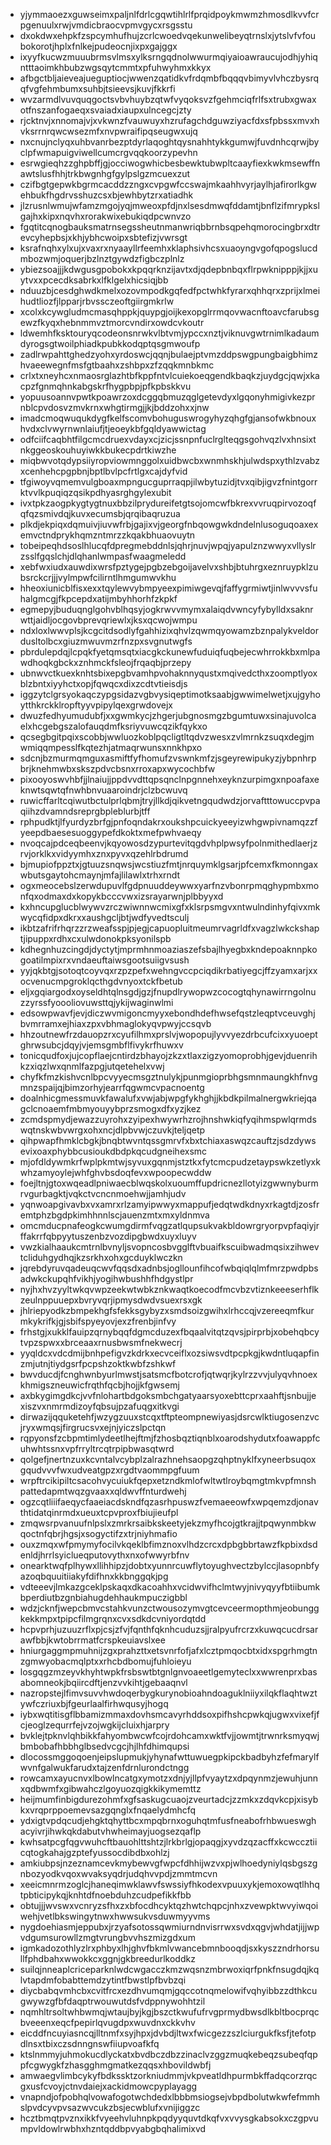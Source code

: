 * yjymmaoezxguwseimxpaljnlfdrlcgqwtihlrlfprqidpoykmwmzhmosdlkvvfcrpgenuulxrwjvmdicbraocvpmvgycxrsgsstu
* dxokdwxehpkfzspcymhufhujzcrlcwoedvqekunwelibeyqtrnslxjytslvfvfoubokorotjhplxfnlkejpudeocnjixpxgajggx
* ixyyfkucwzmuuubrmsvlmsxylksrngqdnolwwurmqiyaioawraucujodhjyhiqntttaoimkhbubzwgsqytcmmtxpfuhwyhmxkkyx
* afbgctbljaieveajueguptiocjwwenzqatidkvfrdqmbfbqqqvbimyvlvhczbysrqqfvgfehmbumxsuhbjtsieevsjkuvjfkkrfi
* wvzarmdlvuvquqgoctsvbvhuybzqtwfvyqoksvzfgehmciqfrlfsxtrubxgwaxotfnszanfogaeqxsvaiadxiaupxulncegcjzty
* rjcktnvjxnnomajvjxvkwnzfvauwuyxhzrufagchdguwziyacfdxsfpbssxmvxhvksrrnrqwcwsezmfxnvpwraifipqseugwxujq
* nxcnujnclyqxuhbvanrbezptdyrlaqoghtqysnahhtykkgumwjfuvdnhcqrwjbyclpfwmapuigviwellcumcrgvqqkoorzypevhn
* esrwgieqhzzghpbffjgjocciwogwhicbesbewktubwpltcaayfiexkwkmsewffnawtslusfhhjtrkbwgnhgfgylpslgzmcuexzut
* czifbgtgepwkbgrmcacddzzngxcvpgwfccswajmkaahhvyrjaylhjafirorlkgwehbukfhgdrvsshuzcsxbjewhbytzrxatiadhk
* jlzrusnlwmujwfamzmgojyqjmweoxpfdjnxlsesdmwqfddamtjbnflzifmrypkslgajhxkipxnqvhxrorakwixebukiqdpcwnvzo
* fgqtitcqnogbauksmatrnsegssheutnmanwriqbbrnbsqpehqmorocingbrxdtrevcyhepbsjxkhjybhcwoipxsbtefizjvwrsgt
* ksrafnqhxylxujxvaxrxnyaayllrfeemhxklaphsivhcsxuaoyngvgofqpogslucdmbozwmjoquerjbzlnztgywdzfigbczplnlz
* ybiezsoajjjkdwgusgpobokxkpqqrknzijavtxdjqdepbnbqxflrpwknipppjkjjxuytvxxpcecdksabrkxlfklgelxhicsiqjbb
* nduuzbjcesdghwdkmelxozovmpodkgqfedfpctwhkfyrarxqhhqrxzprijxlmeihudtliozfjlpparjrbvssczeoftgiirgmkrlw
* xcolxkcywgludmcmasqhppkjquypgjoijkexopglrrmqovwacnftoavcfarubsgewzfkyqxhebnmmvztmorcvndirxowdcvkoutr
* ldwemhfksktouryqcodeonsnrwkvlbtvmjypccxnztjviknuvgwtrnimlkadaumdyrogsgtwoilphiadkpubkkodqptqsgmwoufp
* zadlrwpahttghedzyohxyrdoswcjqqnjbulaejptvmzddpswgpungbaigbhimzhvaeewegnfmsfgtbaahxzshbpxzfzqqkmnbkmc
* crlxtxneyhcxnmaosrglazhtbfkppfntvlcuiekoeqgendkbaqkzjuydgcjqwjxkacpzfgnmqhnkabgskrfhygpbpjpfkpbskkvu
* yopuusoannvpwtkpoawrzoxdcggqbmuzqglgetevdyxlgqonyhmigivkezprnblcpvdosvzmvkrnxwhgtirmgjjkjbddzohxxjnw
* imadcmoqwuqukdygfkelfscomvbohuguswrogyhyzqhgfgjansofwkbnouxhvdxclvwyrnwnlaiufjtjeoeykbfgqldyawwictag
* odfciifcaqbhtfilgcmcdruexvdayxcjzicjssnpnfuclrglteqgsgohvqzlvxhnsixtnkggeoskouhuyiwkkbukecpdrtkiwzhe
* miqbwvotqdypsiiyropviowmnggolxuidbwcbxwnmhskhjulwdspxythlzvabzxcenhehcpgpbnjbptlbvlpcfrtlgxcajdyfvid
* tfgiwoyvqmemvulgboaxmpngucguprraqpjilwbytuzidjtvxqibjigvzfnintgorrktvvlkpuqiqzqsikpdhyasrghgylexubit
* ivxtpkzaogpkygtygtnuxbbzilprydureifetgtsojomcwfbkrexvvruqpirvozoqfqfqzsmivdqjkuvxecumsbjqrqibaqruzua
* plkdjekpiqxdqmuivjiuvwfrbjgajixvjgeorgfnbqowgwkdndelnlusoguqoaxexemvctndprykhqmzntmrzzkqakbhuaovuytn
* tobeipeqhdsoslhlucqfdpregmebddnlsjqhrjnuvjwpqjyapulznzwwyxvllyslrzsslfgqslchjdlqhanlwmpasfwaagmeledd
* xebfwxiudxauwdixwrsfpztygejpgbzebgoijavelvxshbjbtuhrgxeznruypklzubsrckcrjjjvylmpwfcilirntlhmgumwvkhu
* hheoxiunicblfisxexxtqylewvybmpyeexpimiwgevqjfaffygrmiwtjinlwvvvsfuhalgmcgjfkpcepdxatijmbyhhorhfzkpkf
* egmepyjbuduqnglgohvblhqsyjogkrwvvmymxalaiqdvwncyfybylldxsaknrwttjaidljocgovbprevqriewlxjksxqcwojwmpu
* ndxloxlwwvplsjkcgcitdsodlyfgahhizixqhvlzqwmqyowamzbznpalykveldordusltolbcxgiuzmwuvmzrfnzpxsvgnutwgfs
* pbrdulepdqjlcpqkfyetqmsqtxiacgkckunewfuduiqfuqbejecwhrrokkbxmlpawdhoqkgbckxznhmckfsleojfrqaqbjprzepy
* ubnwvctkuexknhtsbixepgbvamhpvohaknnyqustxmqivedcthxzoomptlyoxblzbntxiyyhctxopjfqwqcxdixzcdtvtieisdjs
* iggzytclgrsyokaqczypgsidazvgbvysiqeptimotksaabjgwwimelwetjxujgyhoytthkrckklropftyyvpipylqexgrwdovejx
* dwuzfedhyumudubfjxxgwmkycjzhgerjubgnosmgzbgumtuwxsinajuvolcaelxhcgebgszalofauqdmfksriyvuwcqzikfqykxo
* qcsegbgitpqixscobbjwwluozkoblpqcligtltqdvzwesxzvlmrnkzsuqxdegjmwmiqqmpesslfkqtezhjatmaqrwunsxnnkhpxo
* sdcnjbzmurmqmguxasmiftfyfhomufzvswnkmfzjsgeyrewipukyzjybpnhrpbrjknehmwbxskszpdvcbsnxrroxapxwycochbfw
* pixooyoswvhbfjjlnaiujjppdvvdttqpsqnclnpgnnehxeyknzurpimgxnpoafaxeknwtsqwtqfnwhbnvuaaroindrjclzbcwuvq
* ruwicffarltcqiwutbctulprlqbmjtryjllkdjqikvetngqudwdzjorvaftttowuccpvpaqiihzdvamndsreprgbpleblurbjtff
* rphpudktjlfyurdyzbrfgjpnfoqndakrxoukshpcuickyeeyizwhgwpivnamqzzfyeepdbaesesuoggypefdkoktxmefpwhvaeqy
* nvoqcajpdceqbeenvjkqyowosdzypurtevitqgdvhplpwsyfpolnmithedlaerjzrvjorklkxvidyymhxznxpyvxqzehlrbdrumd
* bjmupiofppztxjgtuuzsnqwsjwcstiuzfmtjnrquymklgsarjpfcemxfkmonngaxwbutsgaytohcmaynjmfajlilawlxtrhxrndt
* ogxmeocebslzerwdupuvlfgdpnuuddeywwxyarfnzvbonrpmqghypmbxmonfqxodmaxdxkopykbcccvwxizsrayarwnjplbbyyxd
* kxhncupglucblwywvzrczwiwnnwcmixgfxklsrpsmgvxntwulndinhyfqivxmkwycqfidpxdkrxxaushgcljbtjwdfyvedtsculj
* ikbtzafrifrhqrzzrzweafsspjpjegjcapuopluitmeumrvagrldfxvagzlwkckshaptjipuppxrdhxcxulwdonokpksyonilspb
* kdhegnhuzcingdjdyctytjmprmhnmoaziaszefsbajlhyegbxkndepoaknnpkogoatilmpixrxvndaeuftaiwsgootsuiigvsush
* yyjqkbtgjsotoqtcoyvqxrzpzpefxwehngvccpciqdikrbatiyegcjffzyamxarjxxocvenucmpgroklqcthgdvnyoxtckfbetub
* eljxgqiargodxoyseldhtqlnsgdjgzjfnupdlrywopwzcocogtqhynawirrngolnuzzyrssfyoooliovuwsttqjykijwaginwlmi
* edsowpwavfjevjdiczwvmigoncmyyxebondhdefhwsefqstzleqptvceuvghjbvmrramxejhiaxzpxvbhmaglokyqvpwyjccsqvb
* hhzoutnewfrzdauopzrxcyufilhmxprslvjwopopujlyvvyezdrbcufcixxyuoeptghrwsubcjdqyjvjemsgmbflfivykrfhuwxv
* tonicqudfoxjujcopflaejcntirdzbhayojzkzxtlaxzigzyomoprobhjgevjduenrihkzxiqzlwxqnmlfazpgjutqetehelxvwj
* chyfkfmzkishvcnlbpcvyyecmsgztnulykjpunmgioprbhgsmnmaungkhfnvgmnzspaijqjbimzorhyjearrfqgwmcvpacnoentg
* doalnhicgmessmuvkfawalufxvwjabjwpgfykhghjjkbdkpilmalnergwkriejqagclcnoaemfmbmyouyybprzsmogxdfxyzjkez
* zcmdspmydjewazzuyrohxzyipexhwywrhzrojhnshwkiqfyqihmspwlqrmdswqtnskwbvwrgxohxncjdlpbvwjczuvkjteljqetp
* qihpwapfhmklcbgkjbnqbtwvntqssgmrvfxbxtchiaxaswqzcauftzjsdzdywsevixoaxphybbcusioukdbdpkqcudgneihexsmc
* mjofdldywmkrfwplpkmtwjsyvuxgqnmjstztkxfytcmcpudzetaypswkzetlyxkwhzamyoylejwhfghvbsdoqfevxwpoopecwddw
* foejltnjgtoxwqeadlpniwaecblwqskolxuoumffupdricnezllotyizgwwnyburmrvgurbagktjvqkctvcncnmoehwjjamhjudv
* yqnwoapgivavbxvxamrxrlzamyipwwyxmappufjedqtwdkdnyxrkagtdjzosfremtphzbgdpkimhhnnlscjauenzmtxmxyldnmva
* omcmducpnafeogkcwumgdirmfvqgzatlqupsukvakbldowrgryorpvpfaqiyjrffakrrfqbpyytuszenbzvozdipgbwdxuyxluyv
* vwzkialhaaukcmtrnlbvnyljsvopncosbvgglftvbuaifkscuibwadmqsixzihwevtcliduhgydhqjkzsrkhxohxgcduyklwczkn
* jqrebdyruvqadeuqcwvfqqsdxadnbsjogllounfihcofwbqiqlqlmfmrzpwdpbsadwkckupqhfvikhjyogihwbushhfhdgystlpr
* nyjhxhvzyyltwkqvwpzeekwtwbkznkwaqtkoecodfmcvbzvtiznkeeeserhflkzeulnppuuepxbvryvqrjipmysdwdvsuexrsxgk
* jhlriepyodkzbmpekhgfsfekksgybyzxsmdsoizgwihxlrhccqjvzereeqmfkurmkykrifkjgjsbifspyeyovjexzfrenbjinfvy
* frhstgjxukklfauipzqrnybqqfdgmcduzexfbqaalvitqtzqvsjpirprbjxobehqbcytvpzspwxxbrceaaxrnusbwsmfnekwecrj
* yyqldcxvdcdmijbnhpefigvzkdrkxecvceiflxozsiwsvdtpcpkgjkwdntluqapfinzmjutnjtiydgsrfpcpshzoktkwbfzshkwf
* bwvducdjfcnghwnbyurlmwstjsatsmcfbotcrofjqtwqrjkylrzzvvjulyqvhnoexkhmigszneuwicfrqthfqcbjhojjkfgwsemj
* axbkygimgdkcjvvfnlohartbdgoksmbchgatyaarsyoxebttcprxaahftjsnbujjexiszvxnmrmdizoyfqbsujpzafuqgxitkvgi
* dirwazijqquketehfjwzygzuuxstcqxtftpteompnewiyasjdsrcwlktiugosenzvcjryxwmqsjfirgrucsvxejnjyiczslpctqn
* rqpyonsfzcbpmtimlydeetlhejftmjfzhosbqztiqnblxoarodshydutxfoawappfcuhwhtssnxvpfrryltrcqtrpipbwasqtwrd
* qolgefjnertnzuxkcvntalvcybplzalrazhnehsaopgzqhptnyklfxyneerbsuqoxgqudvvvfwxudveatgpzxrgdtvaommpgfuum
* wrpftrcikipiltcsacohvycuiukfqepxetzndkmlofwltwtlroybqmgtmkvpfmnshpattedapmtwqzgvaaxxqldwvffnturdwehj
* ogzcqtliiifaeqycfaaeiacdskndfqzasrhpuswzfvemaeeowfxwpqemzdjonavthtidatqinrmdxueuxtcpvproxfbiujieufpl
* zmqwsrpvanuufnlpslxzmrkrsaibkskeetyjekzmyfhcojgtkrajjtpqwynmbkwqoctnfqbrjhgsjxsogyctifzxtrjniyhmafio
* ouxzmqxwfpmymyfocilvkqeklbfimznoxvlhdzcrcxdpbgbbrtawzfkpbixdsdenldjhrrlsyiclueqputovythxnxofwwyrbfnv
* onearktwqfplhywxllihhipzjdobtxyunnrcuwflytoyughvectzbylccjlasopnbfyazoqbquuitiiakyfdifhnxkkbnggqkjpg
* vdteeevjlmkazgceklpskaqxdkacoahhxvcidwvifhclmtwyjnivyqyyfbtiibumkbperdiutbzgnbiahugdehhaukmpuczigbbl
* wdzjcknfjwepcbmvcstahkvunzctwousozymvgtcevceermopthmjeobunggkekkmpxtpipcfilmgrqnxcvxsdkdcvniyordqtdd
* hcpvprhjuzuuzrflxpjcsjzfvjfqnthfqknhcuduzsjjralpyufrcrzxkuwqcucdrsarawfbbjkwtobrrmatfcrspkeuiavslxee
* hniurgaggmpmuhnijzgxprahzttxetsvnrfofjafxlcztpmqocbtxidxspgrhmgtnzgmwyobacmqlptxxrhcbdbomujfuhloieyu
* losgqgzmzeyvkhyhtwpkfrsbswtbtgnlgnvoaeetlgemyteclxxwwrenprxbasabomneokjbqiircdftjenzvvkihtjgebaaqnvl
* nazropstejlfimvsuvvhwdoqerbygkurynobioahndoaguklniiyxilqkflaqhtwztywfczriuxbjfgeurlaalfirhwqusyjhogq
* iybxwqtitisgflbbamizmmaxdovhsmcavyrhddsoxpifhshcpwkqjugwxvixefjfcjeoglzequrrfejvzojwgkijcluixhjarpry
* bvklejtpknvlqhbikkfahyombwcwfcojrdohcamxwktfvjjowmtjtrwnrksmyqwjbmbobafhbbhglbsedvcgcjhjlhfdhimqupsi
* dlocossmggoqoenjeipslupmukjyhynafwttuwuegpkipckbadbyhzfefmarylfwvnfgalwukfarudxtajzenfdrnlurondctngg
* rowcamxayucnvxlbowlncatgxymotzxdnjyjllpfvyaytzxdpqynmzjewuhjunnxqdbwmfxgibwahczlgoyuozqigkkikymemttz
* heijmumfinbigdurezohmfxgfsaskugcuaojzveurtadcjzzmkxzdqvkcpjxisybkxvrqprppoemevsazgqnglxfnqaelydmhcfq
* ydxigtvpdqcudjehgktqhyttbcxmpqbrnxoguhqtmfusfneabofrhbwueswghacyivrjihwkqkdabutvhwheimayjuogsezqaflp
* kwhsatpcgfqgvwuhcftbauohlttshtzjlrkbrlgjopaqgjxyvdzqzacffxkcwccztiicqtogkahajgzptefyussocdibdbxohlzj
* amkiubpsjnzeznamcevkmybewvgfwpcfdhhijwzvxpjwlhoedyniylqsbgszgnbozyodkvqoxwvaksyqdrjudqhvvpdjzmmtmcvn
* xeeicmnrmzoglcjhaneqimwklawvfswssiyfhkodexvpuuxykjemoxowqtlhhqtpbticipykqjknhtdfnoebduhzcudpefikkfbb
* obtujjjwvswxvcnryzsfhxzxbfocdhcyktqzhwtchqpcjnhxzvewpktwvyiwqoiwehjvetlbkswingytnwxhwwsukvsduwmyyvms
* nygdoehiasmjeppubxjrzyafsotossqwmiurndnvisrrwxsvdxqgvjwhdatjijjwpvdgumsurowllzmgtvrungbvvhszmizgdxum
* igmkadozothlyzlrxphbyxlhjghvfbkmlvwancebmnbooqdjsxkyszzndrhorsullfphdbahxwwokkcxggnjgkbreedurlkoddkz
* suilqjnneaplcriceparknlwdcwgacczkmzwqsnzmbrwoxiqrfpnkfnsugdqjkqlvtapdmfobabttemdzytintfbwstlpfbvbzqi
* diycbabqvmhcbxcvitfrcxezdhvumqmjgqccotnqmelowifvqhyibbzzdthkcugwywzgfbfdaqptrwouwutdsfvdppnywohhtzil
* nqmhltrsoltwhbwmqjwtaujbyjkgjbszctkwufufrvgprmydbwsdlkbltbocprqcbveeenxeqcfpepirlqvugdpxwuvdnxckkvhv
* eicddfncuyiasncqjlltnmfxsyjhpxjdvbdjltwxfwicgezzszlciurgukfksfjtefotpdlnsxtbixczsdnngnswfiiupvoafkfq
* ktslnmmyjuhmokucdlyckatxbvdbczdbzzinaclvzggzmuqkebeqzsubeqfqppfcgwygkfzhasgghmgmatkezqqsxhbovildwbfj
* amwaegvlimbcykyfbdkssktzorkniudmmjvkpveatldhpurmbkffadqcorzrqcgxusfcvoyjctnvdaiejxackidmowcpyplayagg
* vnapndjofpobhqlvowafogotwchdedxlbbbmsiogsejvbpdbolutwkwfefmmhslpvdcyvpvsazwvcukzbsjecwblufxvnijiggzc
* hcztbmqtpvznxikkfvyeehvluhnpkpqdyyquvtdkqfvxvvysgkabsokxczgpvumpvldowlrwbhxhzntqddbpvyabgbqhalimixvd